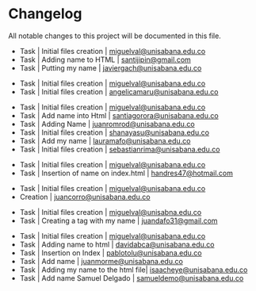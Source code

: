 # Changelog

All notable changes to this project will be documented in this file.

* Task | Initial files creation | miguelval@unisabana.edu.co
* Task | Adding name to HTML    | santijipin@gmail.com
* Task | Putting my name | javiergach@unisabana.edu.co
- Task | Initial files creation | miguelval@unisabana.edu.co
- Task | Initial files creation | angelicamaru@unisabana.edu.co
* Task | Initial files creation | miguelval@unisabana.edu.co
* Task | Add name into Html | santiagorora@unisabana.edu.co
* Task | Adding Name | juanromrod@unisabana.edu.co
* Task | Initial files creation | shanayasu@unisabana.edu.co
* Task | Add my name | lauramafo@unisabana.edu.co
* Task | Initial files creation | sebastianrima@unisabana.edu.co
- Task | Initial files creation | miguelval@unisabana.edu.co
- Task | Insertion of name on index.html | handres47@hotmail.com
* Task | Initial files creation | miguelval@unisabana.edu.co
* Creation | juancorro@unisabana.edu.co
- Task | Initial files creation | miguelval@unisabna.edu.co
- Task | Creating a tag with my name | juandafo31@gmail.com
* Task | Initial files creation | miguelval@unisabana.edu.co
* Task | Adding name to html | davidabca@unisabana.edu.co
* Task | Insertion on Index | pablotolu@unisabana.edu.co
* Task | Add name | juanmorme@unisabana.edu.co
* Task | Adding my name to the html file| isaacheye@unisabana.edu.co
* Task | Add name Samuel Delgado | samueldemo@unisabana.edu.co
